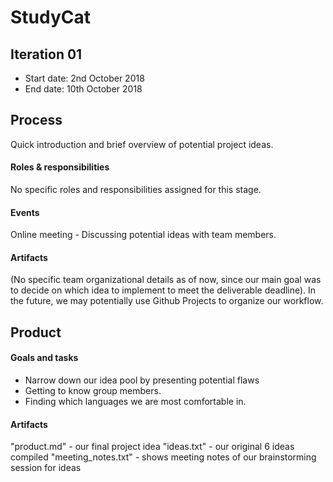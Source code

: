 # StudyCat

## Iteration 01

 * Start date: 2nd October 2018
 * End date: 10th October 2018

## Process

Quick introduction and brief overview of potential project ideas.

#### Roles & responsibilities

No specific roles and responsibilities assigned for this stage.

#### Events

Online meeting - Discussing potential ideas with team members.


#### Artifacts

(No specific team organizational details as of now, since our main goal was to decide on which idea to implement to meet the deliverable deadline). In the future, we may potentially use Github Projects to organize our workflow.


## Product

#### Goals and tasks

 * Narrow down our idea pool by presenting potential flaws
 * Getting to know group members.  
 * Finding which languages we are most comfortable in.   

#### Artifacts

"product.md" - our final project idea
"ideas.txt" - our original 6 ideas compiled
"meeting_notes.txt" - shows meeting notes of our brainstorming session for ideas
